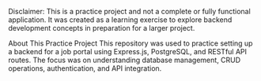 Disclaimer: This is a practice project and not a complete or fully functional application. It was created as a learning exercise to explore backend development concepts in preparation for a larger project.

About This Practice Project
This repository was used to practice setting up a backend for a job portal using Express.js, PostgreSQL, and RESTful API routes. The focus was on understanding database management, CRUD operations, authentication, and API integration.
